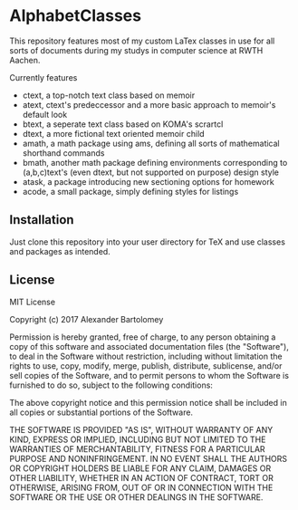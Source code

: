 # AlphabetClasses


This repository features most of my custom LaTex classes in use for all sorts
of documents during my studys in computer science at RWTH Aachen.

Currently features
*   ctext, a top-notch text class based on memoir
*   atext, ctext's predeccessor and a more basic approach to memoir's default look
*   btext, a seperate text class based on KOMA's scrartcl
*   dtext, a more fictional text oriented memoir child
*   amath, a math package using ams, defining all sorts of mathematical shorthand commands
*   bmath, another math package defining environments corresponding to (a,b,c)text's (even dtext, but not supported on purpose) design style
*   atask, a package introducing new sectioning options for homework
*   acode, a small package, simply defining styles for listings

## Installation

Just clone this repository into your user directory for TeX and use classes and packages as intended.

## License

MIT License

Copyright (c) 2017 Alexander Bartolomey

Permission is hereby granted, free of charge, to any person obtaining a copy
of this software and associated documentation files (the "Software"), to deal
in the Software without restriction, including without limitation the rights
to use, copy, modify, merge, publish, distribute, sublicense, and/or sell
copies of the Software, and to permit persons to whom the Software is
furnished to do so, subject to the following conditions:

The above copyright notice and this permission notice shall be included in all
copies or substantial portions of the Software.

THE SOFTWARE IS PROVIDED "AS IS", WITHOUT WARRANTY OF ANY KIND, EXPRESS OR
IMPLIED, INCLUDING BUT NOT LIMITED TO THE WARRANTIES OF MERCHANTABILITY,
FITNESS FOR A PARTICULAR PURPOSE AND NONINFRINGEMENT. IN NO EVENT SHALL THE
AUTHORS OR COPYRIGHT HOLDERS BE LIABLE FOR ANY CLAIM, DAMAGES OR OTHER
LIABILITY, WHETHER IN AN ACTION OF CONTRACT, TORT OR OTHERWISE, ARISING FROM,
OUT OF OR IN CONNECTION WITH THE SOFTWARE OR THE USE OR OTHER DEALINGS IN THE
SOFTWARE.
